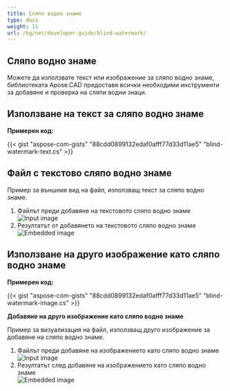 ```yaml
---
title: Сляпо водно знаме
type: docs
weight: 11
url: /bg/net/developer-guide/blind-watermark/
---
```


## **Сляпо водно знаме**

Можете да използвате текст или изображение за сляпо водно знаме, библиотеката Apose.CAD предоставя всички необходими инструменти за добавяне и проверка на сляпи водни знаци.

## **Използване на текст за сляпо водно знаме**

**Примерен код:**

{{< gist "aspose-com-gists" "88cdd0899132edaf0afff77d33d11ae5" "blind-watermark-text.cs" >}}

## **Файл с текстово сляпо водно знаме**

Пример за външния вид на файл, използващ текст за сляпо водно знаме.

1. Файлът преди добавяне на текстовото сляпо водно знаме<br>
![Input image](/_assets/guide/blind-watermark/Tyrannosaurus.dxf_input.png)<br>
1. Резултатът от добавянето на текстовото сляпо водно знаме<br>
![Embedded image](/_assets/guide/blind-watermark/Tyrannosaurus.dxf_embedded.png)

## **Използване на друго изображение като сляпо водно знаме**

**Примерен код:**

{{< gist "aspose-com-gists" "88cdd0899132edaf0afff77d33d11ae5" "blind-watermark-image.cs" >}}

**Добавяне на друго изображение като сляпо водно знаме**

Пример за визуализация на файл, използващ друго изображение за добавяне на сляпо водно знаме.

1. Файлът преди добавяне на изображението като сляпо водно знаме<br>
![Input image](/_assets/guide/blind-watermark/robot_handling_cell.dwg_input.png)<br>
1. Резултатът след добавяне на изображението като сляпо водно знаме<br>
![Embedded image](/_assets/guide/blind-watermark/robot_handling_cell.dwg_embedded.png)
